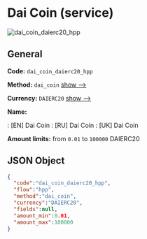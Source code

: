 
# Dai Coin (service) 
![dai_coin_daierc20_hpp](https://static.openfintech.io/payment_methods/dai_coin_daierc20_hpp/logo.svg?w=400&c=v0.59.26#w200)  

## General 
 
**Code:** `dai_coin_daierc20_hpp` 
 
**Method:** `dai_coin` 
 [show -->](/payment-methods/dai_coin/) 
 
**Currency:** `DAIERC20` [show -->](/currencies/DAIERC20/) 
 
**Name:** 
 
:	[EN] Dai Coin 
:	[RU] Dai Coin 
:	[UK] Dai Coin 
 
**Amount limits:** from `0.01` to `100000` DAIERC20 

## JSON Object 

```json
{
  "code":"dai_coin_daierc20_hpp",
  "flow":"hpp",
  "method":"dai_coin",
  "currency":"DAIERC20",
  "fields":null,
  "amount_min":0.01,
  "amount_max":100000
}
```  

